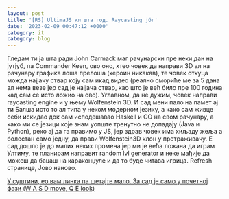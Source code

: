 ```yaml
---
layout: post
title: '[RS] UltimaJS ил шта год. Raycasting јбг'
date: '2023-02-09 00:47:12 +0000'
category: it
category: blog
---
```


Гледам ти ја шта ради John Carmack маг рачунарски пре неки дан на јутјуб, па Commander Keen, ово оно, хтео човек да направи 3D ал на рачунару графика лоша прелоша (хероин никакав), те човек откуца можда најјачу ствар коју сам икад видео (реално смориће ме за 5 дана ал нема везе јер сад је најјача ствар, као што је већ било пре 100 година кад сам се исто ложио на ово).
Углавном, да не дужим, човек направи raycasting engine и у њему Wolfenstein 3D. И сад мени пало на памет ај ти Балша исто то ал типа у неком модерном језику, а како сам живце себи искидао док сам исподешавао Haskell и GO на свом рачунару, а како ми се језици које знам уопште тренутно не допадају (Java и Python), реко ај да га правимо у JS, јер здрав човек има хиљаду жеља а болестан само једну, да прави Wolfenstein3D клон у претраживачу.
Е сад дошло је до малих неких промена јер ми је већа ложана да играм Ултиму, те планирам направит random lvl generator и неке мађије да можеш да бацаш на караконџуле и да то буде читава игрица. Refresh странице, Јово наново.

[У суштини, ео вам линка па шетајте мало. За сад је само у почетној фази (W A S D move, Q E look)][ultima]

[ultima]: https://blog.burstx86.xyz/jsext/ultima.html
